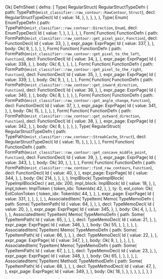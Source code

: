 Ok(
    DefnSheet {
        defns: [
            Type(
                RegularStruct(
                    RegularStructTypeDefn {
                        path: TypePath(`mnist_classifier::raw_contour::RawContour`, `Struct`),
                        decl: RegularStructTypeDecl(
                            Id {
                                value: 14,
                            },
                        ),
                    },
                ),
            ),
            Type(
                Enum(
                    EnumTypeDefn {
                        path: TypePath(`mnist_classifier::raw_contour::Direction`, `Enum`),
                        decl: EnumTypeDecl(
                            Id {
                                value: 1,
                            },
                        ),
                    },
                ),
            ),
            Form(
                Function(
                    FunctionDefn {
                        path: FormPath(`mnist_classifier::raw_contour::get_pixel_pair`, `Function`),
                        decl: FunctionDecl(
                            Id {
                                value: 33,
                            },
                        ),
                        expr_page: ExprPage(
                            Id {
                                value: 337,
                            },
                        ),
                        body: Ok(
                            9,
                        ),
                    },
                ),
            ),
            Form(
                Function(
                    FunctionDefn {
                        path: FormPath(`mnist_classifier::raw_contour::get_pixel_to_the_left`, `Function`),
                        decl: FunctionDecl(
                            Id {
                                value: 34,
                            },
                        ),
                        expr_page: ExprPage(
                            Id {
                                value: 338,
                            },
                        ),
                        body: Ok(
                            6,
                        ),
                    },
                ),
            ),
            Form(
                Function(
                    FunctionDefn {
                        path: FormPath(`mnist_classifier::raw_contour::get_pixel_to_the_right`, `Function`),
                        decl: FunctionDecl(
                            Id {
                                value: 35,
                            },
                        ),
                        expr_page: ExprPage(
                            Id {
                                value: 339,
                            },
                        ),
                        body: Ok(
                            9,
                        ),
                    },
                ),
            ),
            Form(
                Function(
                    FunctionDefn {
                        path: FormPath(`mnist_classifier::raw_contour::get_inward_direction`, `Function`),
                        decl: FunctionDecl(
                            Id {
                                value: 36,
                            },
                        ),
                        expr_page: ExprPage(
                            Id {
                                value: 340,
                            },
                        ),
                        body: Ok(
                            8,
                        ),
                    },
                ),
            ),
            Form(
                Function(
                    FunctionDefn {
                        path: FormPath(`mnist_classifier::raw_contour::get_angle_change`, `Function`),
                        decl: FunctionDecl(
                            Id {
                                value: 37,
                            },
                        ),
                        expr_page: ExprPage(
                            Id {
                                value: 341,
                            },
                        ),
                        body: Ok(
                            15,
                        ),
                    },
                ),
            ),
            Form(
                Function(
                    FunctionDefn {
                        path: FormPath(`mnist_classifier::raw_contour::get_outward_direction`, `Function`),
                        decl: FunctionDecl(
                            Id {
                                value: 38,
                            },
                        ),
                        expr_page: ExprPage(
                            Id {
                                value: 342,
                            },
                        ),
                        body: Ok(
                            8,
                        ),
                    },
                ),
            ),
            Type(
                RegularStruct(
                    RegularStructTypeDefn {
                        path: TypePath(`mnist_classifier::raw_contour::StreakCache`, `Struct`),
                        decl: RegularStructTypeDecl(
                            Id {
                                value: 15,
                            },
                        ),
                    },
                ),
            ),
            Form(
                Function(
                    FunctionDefn {
                        path: FormPath(`mnist_classifier::raw_contour::get_concave_middle_point`, `Function`),
                        decl: FunctionDecl(
                            Id {
                                value: 39,
                            },
                        ),
                        expr_page: ExprPage(
                            Id {
                                value: 343,
                            },
                        ),
                        body: Ok(
                            30,
                        ),
                    },
                ),
            ),
            Form(
                Function(
                    FunctionDefn {
                        path: FormPath(`mnist_classifier::raw_contour::find_raw_contours`, `Function`),
                        decl: FunctionDecl(
                            Id {
                                value: 40,
                            },
                        ),
                        expr_page: ExprPage(
                            Id {
                                value: 344,
                            },
                        ),
                        body: Ok(
                            214,
                        ),
                    },
                ),
            ),
            ImplBlock(
                TypeImplBlock(
                    TypeImplBlockDecl {
                        ast_idx: 200,
                        impl_block: ImplBlock(
                            Id {
                                value: 18,
                            },
                        ),
                        impl_token: ImplToken {
                            token_idx: TokenIdx(
                                42,
                            ),
                        },
                        ty: 0,
                        eol_colon: Ok(
                            EolColonToken {
                                token_idx: TokenIdx(
                                    44,
                                ),
                            },
                        ),
                        expr_page: ExprPage(
                            Id {
                                value: 331,
                            },
                        ),
                    },
                ),
            ),
            AssociatedItem(
                TypeItem(
                    Memo(
                        TypeMemoDefn {
                            path: Some(
                                TypeItemPath(
                                    Id {
                                        value: 64,
                                    },
                                ),
                            ),
                            decl: TypeMemoDecl(
                                Id {
                                    value: 20,
                                },
                            ),
                            expr_page: ExprPage(
                                Id {
                                    value: 345,
                                },
                            ),
                            body: Ok(
                                4,
                            ),
                        },
                    ),
                ),
            ),
            AssociatedItem(
                TypeItem(
                    Memo(
                        TypeMemoDefn {
                            path: Some(
                                TypeItemPath(
                                    Id {
                                        value: 65,
                                    },
                                ),
                            ),
                            decl: TypeMemoDecl(
                                Id {
                                    value: 21,
                                },
                            ),
                            expr_page: ExprPage(
                                Id {
                                    value: 346,
                                },
                            ),
                            body: Ok(
                                55,
                            ),
                        },
                    ),
                ),
            ),
            AssociatedItem(
                TypeItem(
                    Memo(
                        TypeMemoDefn {
                            path: Some(
                                TypeItemPath(
                                    Id {
                                        value: 66,
                                    },
                                ),
                            ),
                            decl: TypeMemoDecl(
                                Id {
                                    value: 22,
                                },
                            ),
                            expr_page: ExprPage(
                                Id {
                                    value: 347,
                                },
                            ),
                            body: Ok(
                                9,
                            ),
                        },
                    ),
                ),
            ),
            AssociatedItem(
                TypeItem(
                    Memo(
                        TypeMemoDefn {
                            path: Some(
                                TypeItemPath(
                                    Id {
                                        value: 67,
                                    },
                                ),
                            ),
                            decl: TypeMemoDecl(
                                Id {
                                    value: 23,
                                },
                            ),
                            expr_page: ExprPage(
                                Id {
                                    value: 348,
                                },
                            ),
                            body: Ok(
                                65,
                            ),
                        },
                    ),
                ),
            ),
            AssociatedItem(
                TypeItem(
                    Method(
                        TypeMethodDefn {
                            path: Some(
                                TypeItemPath(
                                    Id {
                                        value: 68,
                                    },
                                ),
                            ),
                            decl: TypeMethodDecl(
                                Id {
                                    value: 47,
                                },
                            ),
                            expr_page: ExprPage(
                                Id {
                                    value: 349,
                                },
                            ),
                            body: Ok(
                                18,
                            ),
                        },
                    ),
                ),
            ),
        ],
    },
)